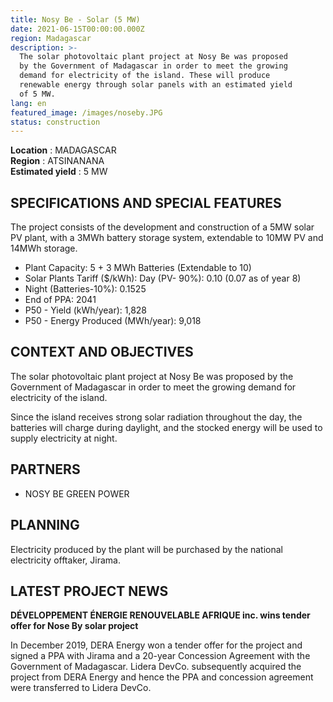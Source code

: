 ```yaml
---
title: Nosy Be - Solar (5 MW)
date: 2021-06-15T00:00:00.000Z
region: Madagascar
description: >-
  The solar photovoltaic plant project at Nosy Be was proposed
  by the Government of Madagascar in order to meet the growing
  demand for electricity of the island. These will produce
  renewable energy through solar panels with an estimated yield
  of 5 MW.
lang: en
featured_image: /images/noseby.JPG
status: construction
---
```

**Location** : MADAGASCAR<br>
**Region** : ATSINANANA<br>
**Estimated yield** : 5 MW<br>

## SPECIFICATIONS AND SPECIAL FEATURES
The project consists of the development and construction of a 5MW solar PV plant, with a 3MWh battery storage system, extendable to 10MW PV and 14MWh storage.

* Plant Capacity: 5 + 3 MWh Batteries (Extendable to 10)
* Solar Plants Tariff ($/kWh): Day (PV- 90%): 0.10 (0.07 as of year 8)
* Night (Batteries-10%): 0.1525
* End of PPA: 2041
* P50 - Yield (kWh/year): 1,828
* P50 - Energy Produced (MWh/year): 9,018

## CONTEXT AND OBJECTIVES
The solar photovoltaic plant project at Nosy Be was proposed by the Government of Madagascar in order to meet the growing demand for electricity of the island.

Since the island receives strong solar radiation throughout the day, the batteries will charge during daylight, and the stocked energy will be used to supply electricity at night. 

## PARTNERS

* NOSY BE GREEN POWER

## PLANNING

Electricity produced by the plant will be purchased by the national electricity offtaker, Jirama. 

## LATEST PROJECT NEWS

**DÉVELOPPEMENT ÉNERGIE RENOUVELABLE AFRIQUE inc. wins tender offer for Nose By solar project**

In December 2019, DERA Energy won a tender offer for the project and signed a PPA with Jirama and a 20-year Concession Agreement with the Government of Madagascar. Lidera DevCo. subsequently acquired the project from DERA Energy and hence the PPA and concession agreement were transferred to Lidera DevCo. 


